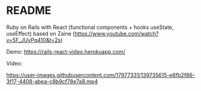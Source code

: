 # README

Ruby on Rails with React (functional components + hooks useState, useEffect)
based on Zaine (https://www.youtube.com/watch?v=5F_JUvPq410&t=2s)

Demo: https://rails-react-video.herokuapp.com/

Video:

https://user-images.githubusercontent.com/17977331/139735615-e8fb2f86-3f17-4408-abea-c8b9cf78e7a8.mp4

